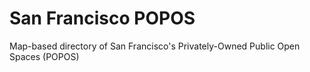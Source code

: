 # San Francisco POPOS

Map-based directory of San Francisco's Privately-Owned Public Open Spaces (POPOS)